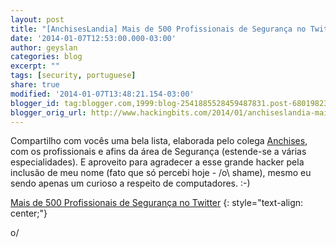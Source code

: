 ```yaml
---
layout: post
title: "[AnchisesLandia] Mais de 500 Profissionais de Segurança no Twitter"
date: '2014-01-07T12:53:00.000-03:00'
author: geyslan
categories: blog
excerpt: ""
tags: [security, portuguese]
share: true
modified: '2014-01-07T13:48:21.154-03:00'
blogger_id: tag:blogger.com,1999:blog-2541885528459487831.post-6801982322604441068
blogger_orig_url: http://www.hackingbits.com/2014/01/anchiseslandia-mais-de-500.html
---
```


Compartilho com vocês uma bela lista, elaborada pelo colega
[Anchises](http://anchisesbr.blogspot.com.br/), com os profissionais e afins da
área de Segurança (estende-se a várias especialidades). E aproveito para
agradecer a esse grande hacker pela inclusão de meu nome (fato que só percebi
hoje - /o\ shame), mesmo eu sendo apenas um curioso a respeito de computadores. :-)

<!--more-->

[Mais de 500 Profissionais de Segurança no Twitter](http://anchisesbr.blogspot.com.br/2010/01/seguranca-72-perfis-de-profissionais-de.html)
{: style="text-align: center;"}

o/
